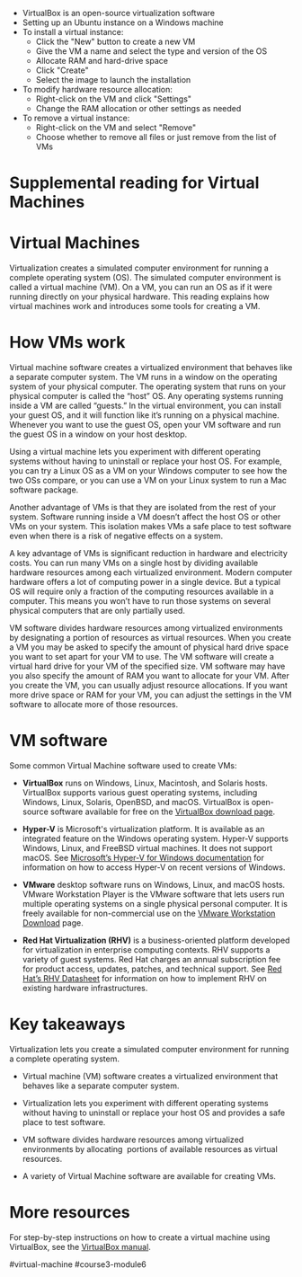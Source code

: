 
-   VirtualBox is an open-source virtualization software
-   Setting up an Ubuntu instance on a Windows machine
-   To install a virtual instance:
    -   Click the "New" button to create a new VM
    -   Give the VM a name and select the type and version of the OS
    -   Allocate RAM and hard-drive space
    -   Click "Create"
    -   Select the image to launch the installation
-   To modify hardware resource allocation:
    -   Right-click on the VM and click "Settings"
    -   Change the RAM allocation or other settings as needed
-   To remove a virtual instance:
    -   Right-click on the VM and select "Remove"
    -   Choose whether to remove all files or just remove from the list of VMs

# Supplemental reading for Virtual Machines

# Virtual Machines

Virtualization creates a simulated computer environment for running a complete operating system (OS). The simulated computer environment is called a virtual machine (VM). On a VM, you can run an OS as if it were running directly on your physical hardware. This reading explains how virtual machines work and introduces some tools for creating a VM.

# How VMs work

Virtual machine software creates a virtualized environment that behaves like a separate computer system. The VM runs in a window on the operating system of your physical computer. The operating system that runs on your physical computer is called the “host” OS. Any operating systems running inside a VM are called “guests.” In the virtual environment, you can install your guest OS, and it will function like it’s running on a physical machine. Whenever you want to use the guest OS, open your VM software and run the guest OS in a window on your host desktop.

Using a virtual machine lets you experiment with different operating systems without having to uninstall or replace your host OS. For example, you can try a Linux OS as a VM on your Windows computer to see how the two OSs compare, or you can use a VM on your Linux system to run a Mac software package. 

Another advantage of VMs is that they are isolated from the rest of your system. Software running inside a VM doesn’t affect the host OS or other VMs on your system. This isolation makes VMs a safe place to test software even when there is a risk of negative effects on a system.

A key advantage of VMs is significant reduction in hardware and electricity costs. You can run many VMs on a single host by dividing available hardware resources among each virtualized environment. Modern computer hardware offers a lot of computing power in a single device. But a typical OS will require only a fraction of the computing resources available in a computer. This means you won’t have to run those systems on several physical computers that are only partially used.

VM software divides hardware resources among virtualized environments by designating a portion of resources as virtual resources. When you create a VM you may be asked to specify the amount of physical hard drive space you want to set apart for your VM to use. The VM software will create a virtual hard drive for your VM of the specified size. VM software may have you also specify the amount of RAM you want to allocate for your VM. After you create the VM, you can usually adjust resource allocations. If you want more drive space or RAM for your VM, you can adjust the settings in the VM software to allocate more of those resources.

# VM software

Some common Virtual Machine software used to create VMs:

-   **VirtualBox** runs on Windows, Linux, Macintosh, and Solaris hosts. VirtualBox supports various guest operating systems, including Windows, Linux, Solaris, OpenBSD, and macOS. VirtualBox is open-source software available for free on the [VirtualBox download page](https://www.virtualbox.org/wiki/Downloads).
    
-   **Hyper-V** is Microsoft's virtualization platform. It is available as an integrated feature on the Windows operating system. Hyper-V supports Windows, Linux, and FreeBSD virtual machines. It does not support macOS. See [Microsoft’s Hyper-V for Windows documentation](https://docs.microsoft.com/en-us/virtualization/hyper-v-on-windows/) for information on how to access Hyper-V on recent versions of Windows.
    
-   **VMware** desktop software runs on Windows, Linux, and macOS hosts. VMware Workstation Player is the VMware software that lets users run multiple operating systems on a single physical personal computer. It is freely available for non-commercial use on the [VMware Workstation Download](https://www.vmware.com/products/workstation-player/workstation-player-evaluation.html) page.
    
-   **Red Hat Virtualization (RHV)** is a business-oriented platform developed for virtualization in enterprise computing contexts. RHV supports a variety of guest systems. Red Hat charges an annual subscription fee for product access, updates, patches, and technical support. See [Red Hat’s RHV Datasheet](https://www.redhat.com/en/resources/red-hat-virtualization-datasheet) for information on how to implement RHV on existing hardware infrastructures.
    

# Key takeaways

Virtualization lets you create a simulated computer environment for running a complete operating system. 

-   Virtual machine (VM) software creates a virtualized environment that behaves like a separate computer system.
    
-   Virtualization lets you experiment with different operating systems without having to uninstall or replace your host OS and provides a safe place to test software.
    
-   VM software divides hardware resources among virtualized environments by allocating  portions of available resources as virtual resources.
    
-   A variety of Virtual Machine software are available for creating VMs.
    

# More resources

For step-by-step instructions on how to create a virtual machine using VirtualBox, see the [VirtualBox manual](https://www.virtualbox.org/manual/ch01.html).

#virtual-machine #course3-module6 